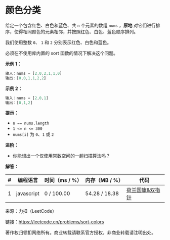 # 颜色分类

给定一个包含红色、白色和蓝色、共 `n` 个元素的数组 `nums` ，**原地** 对它们进行排序，使得相同颜色的元素相邻，并按照红色、白色、蓝色顺序排列。

我们使用整数 `0`、 `1` 和 `2` 分别表示红色、白色和蓝色。

必须在不使用库内置的 sort 函数的情况下解决这个问题。

**示例 1：**

``` javascript
输入：nums = [2,0,2,1,1,0]
输出：[0,0,1,1,2,2]
```

**示例 2：**

``` javascript
输入：nums = [2,0,1]
输出：[0,1,2]
```

**提示：**

- `n == nums.length`
- `1 <= n <= 300`
- `nums[i]` 为 `0`、`1` 或 `2`

**进阶：**

- 你能想出一个仅使用常数空间的一趟扫描算法吗？

**解答：**

**#**|**编程语言**|**时间（ms / %）**|**内存（MB / %）**|**代码**
--|--|--|--|--
1|javascript|0 / 100.00|54.28 / 18.38|[荷兰国旗&双指针](./javascript/ac_v1.js)

来源：力扣（LeetCode）

链接：https://leetcode.cn/problems/sort-colors

著作权归领扣网络所有。商业转载请联系官方授权，非商业转载请注明出处。
